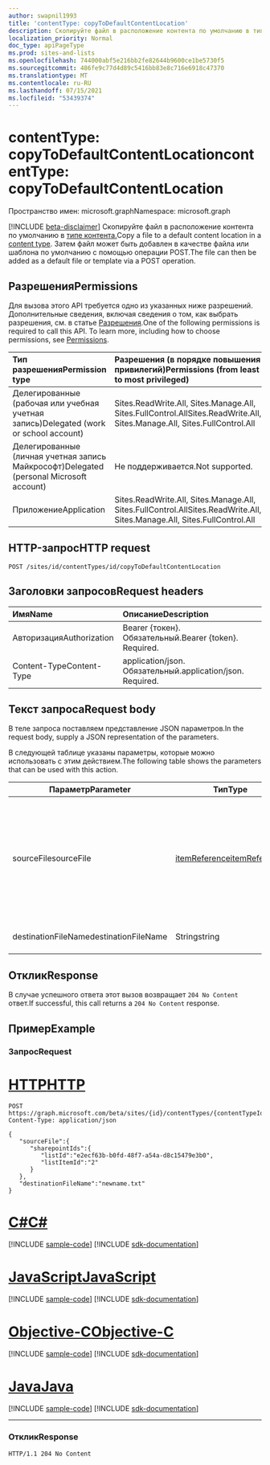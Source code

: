 ```yaml
---
author: swapnil1993
title: 'contentType: copyToDefaultContentLocation'
description: Скопируйте файл в расположение контента по умолчанию в типе контента.
localization_priority: Normal
doc_type: apiPageType
ms.prod: sites-and-lists
ms.openlocfilehash: 744000abf5e216bb2fe82644b9600ce1be5730f5
ms.sourcegitcommit: 486fe9c77d4d89c5416bb83e8c716e6918c47370
ms.translationtype: MT
ms.contentlocale: ru-RU
ms.lasthandoff: 07/15/2021
ms.locfileid: "53439374"
---
```

# <a name="contenttype-copytodefaultcontentlocation"></a><span data-ttu-id="27aad-103">contentType: copyToDefaultContentLocation</span><span class="sxs-lookup"><span data-stu-id="27aad-103">contentType: copyToDefaultContentLocation</span></span>
<span data-ttu-id="27aad-104">Пространство имен: microsoft.graph</span><span class="sxs-lookup"><span data-stu-id="27aad-104">Namespace: microsoft.graph</span></span>

[!INCLUDE [beta-disclaimer](../../includes/beta-disclaimer.md)]
<span data-ttu-id="27aad-105">Скопируйте файл в расположение контента по умолчанию в [типе контента.][contentType]</span><span class="sxs-lookup"><span data-stu-id="27aad-105">Copy a file to a default content location in a [content type][contentType].</span></span> <span data-ttu-id="27aad-106">Затем файл может быть добавлен в качестве файла или шаблона по умолчанию с помощью операции POST.</span><span class="sxs-lookup"><span data-stu-id="27aad-106">The file can then be added as a default file or template via a POST operation.</span></span>

## <a name="permissions"></a><span data-ttu-id="27aad-107">Разрешения</span><span class="sxs-lookup"><span data-stu-id="27aad-107">Permissions</span></span>  

<span data-ttu-id="27aad-p102">Для вызова этого API требуется одно из указанных ниже разрешений. Дополнительные сведения, включая сведения о том, как выбрать разрешения, см. в статье [Разрешения](/graph/permissions_reference.md).</span><span class="sxs-lookup"><span data-stu-id="27aad-p102">One of the following permissions is required to call this API. To learn more, including how to choose permissions, see [Permissions](/graph/permissions_reference.md).</span></span>

  

|<span data-ttu-id="27aad-110">Тип разрешения</span><span class="sxs-lookup"><span data-stu-id="27aad-110">Permission type</span></span> | <span data-ttu-id="27aad-111">Разрешения (в порядке повышения привилегий)</span><span class="sxs-lookup"><span data-stu-id="27aad-111">Permissions (from least to most privileged)</span></span> |
|:--------------------|:---------------------------------------------------------|
|<span data-ttu-id="27aad-112">Делегированные (рабочая или учебная учетная запись)</span><span class="sxs-lookup"><span data-stu-id="27aad-112">Delegated (work or school account)</span></span> | <span data-ttu-id="27aad-113">Sites.ReadWrite.All, Sites.Manage.All, Sites.FullControl.All</span><span class="sxs-lookup"><span data-stu-id="27aad-113">Sites.ReadWrite.All, Sites.Manage.All, Sites.FullControl.All</span></span>  |
|<span data-ttu-id="27aad-114">Делегированные (личная учетная запись Майкрософт)</span><span class="sxs-lookup"><span data-stu-id="27aad-114">Delegated (personal Microsoft account)</span></span> | <span data-ttu-id="27aad-115">Не поддерживается.</span><span class="sxs-lookup"><span data-stu-id="27aad-115">Not supported.</span></span> |
|<span data-ttu-id="27aad-116">Приложение</span><span class="sxs-lookup"><span data-stu-id="27aad-116">Application</span></span> | <span data-ttu-id="27aad-117">Sites.ReadWrite.All, Sites.Manage.All, Sites.FullControl.All</span><span class="sxs-lookup"><span data-stu-id="27aad-117">Sites.ReadWrite.All, Sites.Manage.All, Sites.FullControl.All</span></span> |

  

## <a name="http-request"></a><span data-ttu-id="27aad-118">HTTP-запрос</span><span class="sxs-lookup"><span data-stu-id="27aad-118">HTTP request</span></span>

<!-- {
  "blockType": "ignored"
}
-->

```http
POST /sites/id/contentTypes/id/copyToDefaultContentLocation 
```

## <a name="request-headers"></a><span data-ttu-id="27aad-119">Заголовки запросов</span><span class="sxs-lookup"><span data-stu-id="27aad-119">Request headers</span></span>
|<span data-ttu-id="27aad-120">Имя</span><span class="sxs-lookup"><span data-stu-id="27aad-120">Name</span></span>|<span data-ttu-id="27aad-121">Описание</span><span class="sxs-lookup"><span data-stu-id="27aad-121">Description</span></span>|
|:---|:---|
|<span data-ttu-id="27aad-122">Авторизация</span><span class="sxs-lookup"><span data-stu-id="27aad-122">Authorization</span></span>|<span data-ttu-id="27aad-p103">Bearer {токен}. Обязательный.</span><span class="sxs-lookup"><span data-stu-id="27aad-p103">Bearer {token}. Required.</span></span>|
|<span data-ttu-id="27aad-125">Content-Type</span><span class="sxs-lookup"><span data-stu-id="27aad-125">Content-Type</span></span>|<span data-ttu-id="27aad-p104">application/json. Обязательный.</span><span class="sxs-lookup"><span data-stu-id="27aad-p104">application/json. Required.</span></span>|

## <a name="request-body"></a><span data-ttu-id="27aad-128">Текст запроса</span><span class="sxs-lookup"><span data-stu-id="27aad-128">Request body</span></span>
<span data-ttu-id="27aad-129">В теле запроса поставляем представление JSON параметров.</span><span class="sxs-lookup"><span data-stu-id="27aad-129">In the request body, supply a JSON representation of the parameters.</span></span>

<span data-ttu-id="27aad-130">В следующей таблице указаны параметры, которые можно использовать с этим действием.</span><span class="sxs-lookup"><span data-stu-id="27aad-130">The following table shows the parameters that can be used with this action.</span></span>


|<span data-ttu-id="27aad-131">Параметр</span><span class="sxs-lookup"><span data-stu-id="27aad-131">Parameter</span></span>|<span data-ttu-id="27aad-132">Тип</span><span class="sxs-lookup"><span data-stu-id="27aad-132">Type</span></span>|<span data-ttu-id="27aad-133">Описание</span><span class="sxs-lookup"><span data-stu-id="27aad-133">Description</span></span>|
|-|-|-|
|<span data-ttu-id="27aad-134">sourceFile</span><span class="sxs-lookup"><span data-stu-id="27aad-134">sourceFile</span></span>| [<span data-ttu-id="27aad-135">itemReference</span><span class="sxs-lookup"><span data-stu-id="27aad-135">itemReference</span></span>](../resources/itemreference.md) |<span data-ttu-id="27aad-136">Метаданные о исходных файлах, которые необходимо скопировать в расположение контента по умолчанию.</span><span class="sxs-lookup"><span data-stu-id="27aad-136">Metadata about the source file that needs to be copied to the default content location.</span></span> <span data-ttu-id="27aad-137">Обязательный.</span><span class="sxs-lookup"><span data-stu-id="27aad-137">Required.</span></span>|
|<span data-ttu-id="27aad-138">destinationFileName</span><span class="sxs-lookup"><span data-stu-id="27aad-138">destinationFileName</span></span>| <span data-ttu-id="27aad-139">String</span><span class="sxs-lookup"><span data-stu-id="27aad-139">string</span></span> |<span data-ttu-id="27aad-140">Имя файла назначения.</span><span class="sxs-lookup"><span data-stu-id="27aad-140">Destination filename.</span></span> |

## <a name="response"></a><span data-ttu-id="27aad-141">Отклик</span><span class="sxs-lookup"><span data-stu-id="27aad-141">Response</span></span>


<span data-ttu-id="27aad-142">В случае успешного ответа этот вызов возвращает `204 No Content` ответ.</span><span class="sxs-lookup"><span data-stu-id="27aad-142">If successful, this call returns a `204 No Content` response.</span></span>

## <a name="example"></a><span data-ttu-id="27aad-143">Пример</span><span class="sxs-lookup"><span data-stu-id="27aad-143">Example</span></span>

### <a name="request"></a><span data-ttu-id="27aad-144">Запрос</span><span class="sxs-lookup"><span data-stu-id="27aad-144">Request</span></span>

# <a name="http"></a>[<span data-ttu-id="27aad-145">HTTP</span><span class="sxs-lookup"><span data-stu-id="27aad-145">HTTP</span></span>](#tab/http)
<!-- {
  "blockType": "request",
  "name": "contenttype_copytodefaultcontentlocation"
}
-->
```http
POST https://graph.microsoft.com/beta/sites/{id}/contentTypes/{contentTypeId}/copyToDefaultContentLocation 
Content-Type: application/json

{
   "sourceFile":{
      "sharepointIds":{
         "listId":"e2ecf63b-b0fd-48f7-a54a-d8c15479e3b0",
         "listItemId":"2"
      }
   },
   "destinationFileName":"newname.txt"
}
```
# <a name="c"></a>[<span data-ttu-id="27aad-146">C#</span><span class="sxs-lookup"><span data-stu-id="27aad-146">C#</span></span>](#tab/csharp)
[!INCLUDE [sample-code](../includes/snippets/csharp/contenttype-copytodefaultcontentlocation-csharp-snippets.md)]
[!INCLUDE [sdk-documentation](../includes/snippets/snippets-sdk-documentation-link.md)]

# <a name="javascript"></a>[<span data-ttu-id="27aad-147">JavaScript</span><span class="sxs-lookup"><span data-stu-id="27aad-147">JavaScript</span></span>](#tab/javascript)
[!INCLUDE [sample-code](../includes/snippets/javascript/contenttype-copytodefaultcontentlocation-javascript-snippets.md)]
[!INCLUDE [sdk-documentation](../includes/snippets/snippets-sdk-documentation-link.md)]

# <a name="objective-c"></a>[<span data-ttu-id="27aad-148">Objective-C</span><span class="sxs-lookup"><span data-stu-id="27aad-148">Objective-C</span></span>](#tab/objc)
[!INCLUDE [sample-code](../includes/snippets/objc/contenttype-copytodefaultcontentlocation-objc-snippets.md)]
[!INCLUDE [sdk-documentation](../includes/snippets/snippets-sdk-documentation-link.md)]

# <a name="java"></a>[<span data-ttu-id="27aad-149">Java</span><span class="sxs-lookup"><span data-stu-id="27aad-149">Java</span></span>](#tab/java)
[!INCLUDE [sample-code](../includes/snippets/java/contenttype-copytodefaultcontentlocation-java-snippets.md)]
[!INCLUDE [sdk-documentation](../includes/snippets/snippets-sdk-documentation-link.md)]

---




### <a name="response"></a><span data-ttu-id="27aad-150">Отклик</span><span class="sxs-lookup"><span data-stu-id="27aad-150">Response</span></span>


<!-- { "blockType": "response" } -->

```http
HTTP/1.1 204 No Content
```

  

[contentType]: ../resources/contentType.md
